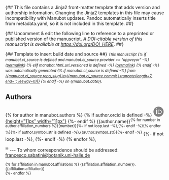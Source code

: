 {##
  This file contains a Jinja2 front-matter template that adds version and authorship information.
  Changing the Jinja2 templates in this file may cause incompatibility with Manubot updates.
  Pandoc automatically inserts title from metadata.yaml, so it is not included in this template.
##}

{## Uncomment & edit the following line to reference to a preprinted or published version of the manuscript.
_A DOI-citable version of this manuscript is available at <https://doi.org/DOI_HERE>_.
##}

{## Template to insert build date and source ##}
<small><em>
This manuscript
{% if manubot.ci_source is defined and manubot.ci_source.provider == "appveyor" -%}
([permalink]({{manubot.ci_source.artifact_url}}))
{% elif manubot.html_url_versioned is defined -%}
([permalink]({{manubot.html_url_versioned}}))
{% endif -%}
was automatically generated
{% if manubot.ci_source is defined -%}
from [{{manubot.ci_source.repo_slug}}@{{manubot.ci_source.commit | truncate(length=7, end='', leeway=0)}}](https://github.com/{{manubot.ci_source.repo_slug}}/tree/{{manubot.ci_source.commit}})
{% endif -%}
on {{manubot.date}}.
</em></small>

## Authors

{% for author in manubot.authors %}
  {% if author.orcid is defined -%}
  [![ORCID icon](images/orcid.svg){height="11px" width="11px"}](https://orcid.org/{{author.orcid}})
  {%- endif %}
  {{author.name}}<sup>{% for number in author.affiliation_numbers %}{{number}}{%- if not loop.last -%},{%- endif -%}{% endfor %}{%- if author.symbol_str is defined -%},{{author.symbol_str}}{%- endif -%}</sup>
  {%- if not loop.last -%}, {%- endif -%}
{% endfor %},

<sup>✉</sup> --- To whom correspondence should be addressed: francesco.sabatini@botanik.uni-halle.de

<small>

{% for affiliation in manubot.affiliations %}
{{affiliation.affiliation_number}}. {{affiliation.affiliation}}<br>
{%- endfor %}

</small>
